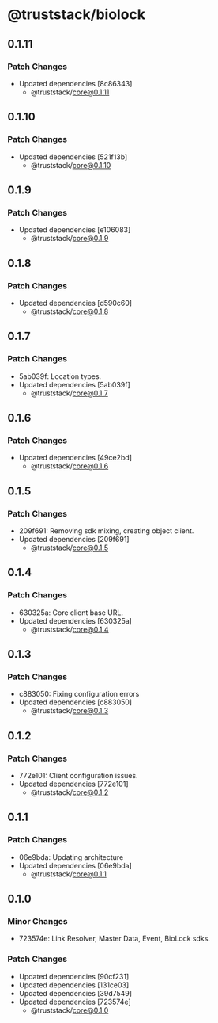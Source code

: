 # @truststack/biolock

## 0.1.11

### Patch Changes

- Updated dependencies [8c86343]
  - @truststack/core@0.1.11

## 0.1.10

### Patch Changes

- Updated dependencies [521f13b]
  - @truststack/core@0.1.10

## 0.1.9

### Patch Changes

- Updated dependencies [e106083]
  - @truststack/core@0.1.9

## 0.1.8

### Patch Changes

- Updated dependencies [d590c60]
  - @truststack/core@0.1.8

## 0.1.7

### Patch Changes

- 5ab039f: Location types.
- Updated dependencies [5ab039f]
  - @truststack/core@0.1.7

## 0.1.6

### Patch Changes

- Updated dependencies [49ce2bd]
  - @truststack/core@0.1.6

## 0.1.5

### Patch Changes

- 209f691: Removing sdk mixing, creating object client.
- Updated dependencies [209f691]
  - @truststack/core@0.1.5

## 0.1.4

### Patch Changes

- 630325a: Core client base URL.
- Updated dependencies [630325a]
  - @truststack/core@0.1.4

## 0.1.3

### Patch Changes

- c883050: Fixing configuration errors
- Updated dependencies [c883050]
  - @truststack/core@0.1.3

## 0.1.2

### Patch Changes

- 772e101: Client configuration issues.
- Updated dependencies [772e101]
  - @truststack/core@0.1.2

## 0.1.1

### Patch Changes

- 06e9bda: Updating architecture
- Updated dependencies [06e9bda]
  - @truststack/core@0.1.1

## 0.1.0

### Minor Changes

- 723574e: Link Resolver, Master Data, Event, BioLock sdks.

### Patch Changes

- Updated dependencies [90cf231]
- Updated dependencies [131ce03]
- Updated dependencies [39d7549]
- Updated dependencies [723574e]
  - @truststack/core@0.1.0
